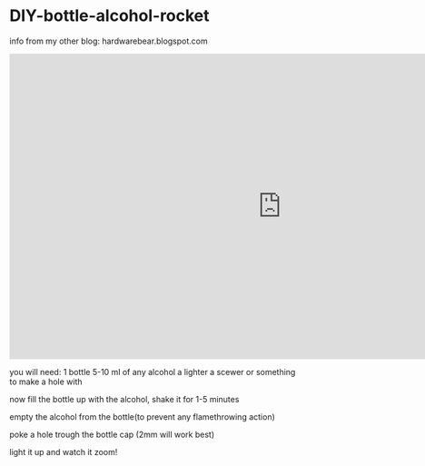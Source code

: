 # DIY-bottle-alcohol-rocket
<html>
<p>info from my other blog: hardwarebear.blogspot.com</p>
<iframe width="956" height="538" src="https://www.youtube.com/embed/-Kbmxql8jsM" frameborder="0" allow="accelerometer; autoplay; clipboard-write; encrypted-media; gyroscope; picture-in-picture" allowfullscreen></iframe>
</html>
<p>you will need:
  1 bottle
  5-10 ml of any alcohol 
  a lighter
  a scewer or something to make a hole with
  </p>
<p>now fill the bottle up with the alcohol, shake it for 1-5 minutes</p>
<p>empty the alcohol from the bottle(to prevent any flamethrowing action)</p>
<p>poke a hole trough the bottle cap (2mm will work best)</p>
<p>light it up and watch it zoom!</p>
